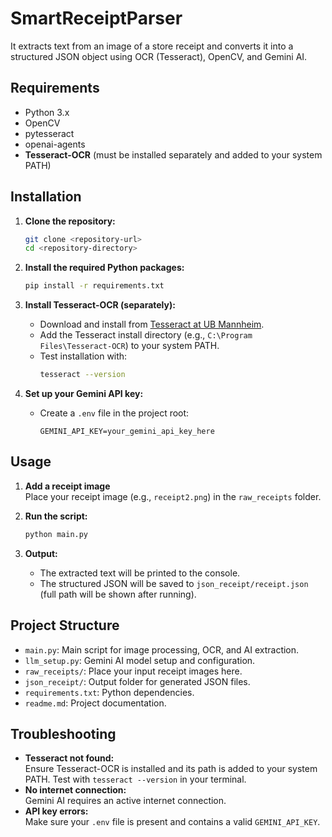 # SmartReceiptParser

It extracts text from an image of a store receipt and converts it into a structured JSON object using OCR (Tesseract), OpenCV, and Gemini AI.

## Requirements

- Python 3.x
- OpenCV
- pytesseract
- openai-agents
- **Tesseract-OCR** (must be installed separately and added to your system PATH)

## Installation

1. **Clone the repository:**
    ```sh
    git clone <repository-url>
    cd <repository-directory>
    ```

2. **Install the required Python packages:**
    ```sh
    pip install -r requirements.txt
    ```

3. **Install Tesseract-OCR (separately):**
    - Download and install from [Tesseract at UB Mannheim](https://github.com/tesseract-ocr/tesseract).
    - Add the Tesseract install directory (e.g., `C:\Program Files\Tesseract-OCR`) to your system PATH.
    - Test installation with:
      ```sh
      tesseract --version
      ```

4. **Set up your Gemini API key:**
    - Create a `.env` file in the project root:
      ```
      GEMINI_API_KEY=your_gemini_api_key_here
      ```

## Usage

1. **Add a receipt image**  
   Place your receipt image (e.g., `receipt2.png`) in the `raw_receipts` folder.

2. **Run the script:**
    ```sh
    python main.py
    ```

3. **Output:**  
   - The extracted text will be printed to the console.
   - The structured JSON will be saved to `json_receipt/receipt.json` (full path will be shown after running).

## Project Structure

- `main.py`: Main script for image processing, OCR, and AI extraction.
- `llm_setup.py`: Gemini AI model setup and configuration.
- `raw_receipts/`: Place your input receipt images here.
- `json_receipt/`: Output folder for generated JSON files.
- `requirements.txt`: Python dependencies.
- `readme.md`: Project documentation.

## Troubleshooting

- **Tesseract not found:**  
  Ensure Tesseract-OCR is installed and its path is added to your system PATH. Test with `tesseract --version` in your terminal.
- **No internet connection:**  
  Gemini AI requires an active internet connection.
- **API key errors:**  
  Make sure your `.env` file is present and contains a valid `GEMINI_API_KEY`.

